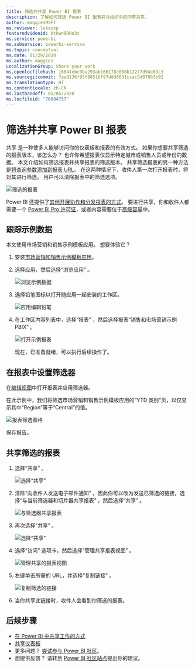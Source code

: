 ```yaml
---
title: 筛选并共享 Power BI 报表
description: 了解如何筛选 Power BI 报表并与组织中的同事共享。
author: maggiesMSFT
ms.reviewer: lukaszp
featuredvideoid: 0tUwn8DHo3s
ms.service: powerbi
ms.subservice: powerbi-service
ms.topic: conceptual
ms.date: 01/29/2020
ms.author: maggies
LocalizationGroup: Share your work
ms.openlocfilehash: 16041ebc9ba293ab166178e008b12277d94e89c3
ms.sourcegitcommit: 7aa0136f93f88516f97ddd8031ccac5d07863b92
ms.translationtype: HT
ms.contentlocale: zh-CN
ms.lasthandoff: 05/05/2020
ms.locfileid: "76894757"
---
```

# <a name="filter-and-share-a-power-bi-report"></a>筛选并共享 Power BI 报表
共享  是一种使多人能够访问你的仪表板和报表的有效方式。 如果你想要共享筛选的报表版本，该怎么办？ 也许你希望报表仅显示特定城市或销售人员或年份的数据。 本文介绍如何筛选报表并共享报表的筛选版本。 共享筛选报表的另一种方法是[将查询参数添加到报表 URL](service-url-filters.md)。 在这两种情况下，收件人第一次打开报表时，将对其进行筛选。 用户可以清除报表中的筛选选项。

![筛选的报表](media/service-share-reports/power-bi-share-filter-pane-report.png)

Power BI 还提供了[其他开展协作和分发报表的方式](service-how-to-collaborate-distribute-dashboards-reports.md)。 要进行共享，你和收件人都需要一个 [Power BI Pro 许可证](service-features-license-type.md)，或者内容需要位于[高级容量](service-premium-what-is.md)中。 

## <a name="follow-along-with-sample-data"></a>跟踪示例数据

本文使用市场营销和销售示例模板应用。 想要体验它？ 

1. 安装[市场营销和销售示例模板应用](https://appsource.microsoft.com/product/power-bi/microsoft-retail-analysis-sample.salesandmarketingsample?tab=Overview)。
2. 选择应用，然后选择“浏览应用”  。

   ![浏览示例数据](media/service-share-reports/power-bi-sample-explore-data.png)

3. 选择铅笔图标以打开随应用一起安装的工作区。

    ![应用编辑铅笔](media/service-share-reports/power-bi-edit-pencil-app.png)

4. 在工作区内容列表中，选择“报表”  ，然后选择报表“销售和市场营销示例 PBIX”  。

    ![打开示例报表](media/service-share-reports/power-bi-open-sample-report.png)

    现在，已准备就绪，可以执行后续操作了。

## <a name="set-a-filter-in-the-report"></a>在报表中设置筛选器

在[编辑视图](consumer/end-user-reading-view.md)中打开报表并应用筛选器。

在此示例中，我们将筛选市场营销和销售示例模板应用的“YTD 类别”页，以仅显示其中“Region”等于“Central”的值。   
 
![报表筛选窗格](media/service-share-reports/power-bi-share-report-filter.png)

保存报告。

## <a name="share-the-filtered-report"></a>共享筛选的报表

1. 选择“共享”  。

   ![选择“共享”](media/service-share-reports/power-bi-share.png)

2. 清除“向收件人发送电子邮件通知”  ，因此你可以改为发送已筛选的链接，选择“与当前筛选器和切片器共享报表”  ，然后选择“共享”  。

    ![与筛选器共享报表](media/service-share-reports/power-bi-share-with-filters.png)

4. 再次选择“共享”  。

   ![选择“共享”](media/service-share-reports/power-bi-share.png)

5. 选择“访问”  选项卡，然后选择“管理共享报表视图”  。

    ![管理共享的报表视图](media/service-share-reports/power-bi-manage-shared-report-views.png)

6. 右键单击所需的 URL，并选择“复制链接”  。

    ![复制筛选的链接](media/service-share-reports/power-bi-copy-filtered-link.png)

7. 当你共享此链接时，收件人会看到你筛选的报表。 


## <a name="next-steps"></a>后续步骤
* [在 Power BI 中共享工作的方式](service-how-to-collaborate-distribute-dashboards-reports.md)
* [共享仪表板](service-share-dashboards.md)
* 更多问题？ [尝试参与 Power BI 社区](https://community.powerbi.com/)。
* 想提供反馈？ 请转到 [Power BI 社区站点](https://community.powerbi.com/)提出你的建议。

